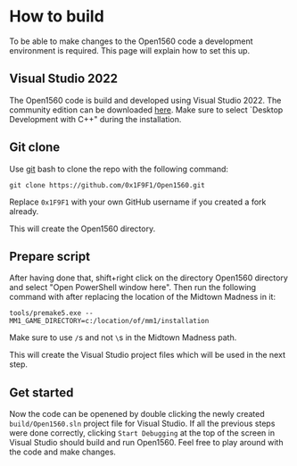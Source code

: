 # How to build

To be able to make changes to the Open1560 code a development environment is required. This page will explain how to set this up.

## Visual Studio 2022

The Open1560 code is build and developed using Visual Studio 2022. The community edition can be downloaded [here](https://visualstudio.microsoft.com/vs/community/). Make sure to select `Desktop Development with C++" during the installation.

## Git clone

Use [git](https://git-scm.com/) bash to clone the repo with the following command:
```
git clone https://github.com/0x1F9F1/Open1560.git
```

Replace `0x1F9F1` with your own GitHub username if you created a fork already.

This will create the Open1560 directory.

## Prepare script

After having done that, shift+right click on the directory Open1560 directory and select "Open PowerShell window here". Then run the following command with after replacing the location of the Midtown Madness in it:

```
tools/premake5.exe --MM1_GAME_DIRECTORY=c:/location/of/mm1/installation
```

Make sure to use `/`s and not `\`s in the Midtown Madness path.

This will create the Visual Studio project files which will be used in the next step.

## Get started

Now the code can be openened by double clicking the newly created `build/Open1560.sln` project file for Visual Studio. If all the previous steps were done correctly, clicking `Start Debugging` at the top of the screen in Visual Studio should build and run Open1560. Feel free to play around with the code and make changes.
